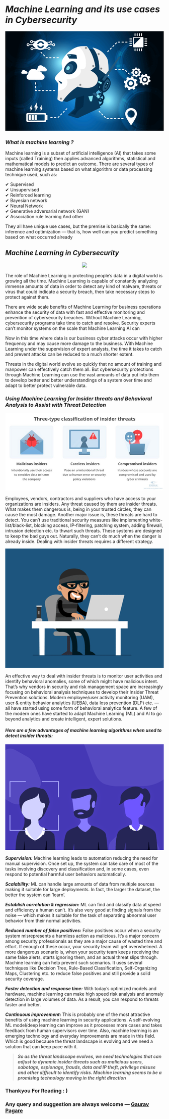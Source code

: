 # ***Machine Learning and its use cases in Cybersecurity***

<p align="center">
<img src="pictures/1.gif">
</p>

### ***What is machine learning ?***
Machine learning is a subset of artificial intelligence (AI) that takes some inputs (called Training) then applies advanced algorithms, statistical and mathematical models to predict an outcome. There are several types of machine learning systems based on what algorithm or data processing technique used, such as:

✔ Supervised </br>
✔ Unsupervised </br>
✔ Reinforced learning </br>
✔ Bayesian network </br>
✔ Neural Network </br>
✔ Generative adversarial network (GAN) </br>
✔ Association rule learning And other </br>

They all have unique use cases, but the premise is basically the same: inference and optimization — that is, how well can you predict something based on what occurred already

## ***Machine Learning in Cybersecurity***

<p align="center">
<img src="pictures/2.gif">
</p>

The role of Machine Learning in protecting people’s data in a digital world is growing all the time. Machine Learning is capable of constantly analyzing immense amounts of data in order to detect any kind of malware, threats or virus that could indicate a security breach, then take necessary steps to protect against them.

There are wide scale benefits of Machine Learning for business operations enhance the security of data with fast and effective monitoring and prevention of cybersecurity breaches. Without Machine Learning, cybersecurity programs take time to catch and resolve. Security experts can’t monitor systems on the scale that Machine Learning AI can

Now in this time where data is our business cyber attacks occur with higher frequency and may cause more damage to the business. With Machine Learning under the supervision of expert analysts, the time it takes to catch and prevent attacks can be reduced to a much shorter extent.

Threats in the digital world evolve so quickly that no amount of training and manpower can effectively catch them all. But cybersecurity protections through Machine Learning can use the vast amounts of data put into them to develop better and better understandings of a system over time and adapt to better protect vulnerable data.

### ***Using Machine Learning for Insider threats and Behavioral Analysis to Assist with Threat Detection***

<p align="center">
<img src="pictures/3.jpg">
</p>

Employees, vendors, contractors and suppliers who have access to your organizations are insiders. Any threat caused by them are insider threats. What makes them dangerous is, being in your trusted circles, they can cause the most damage. Another major issue is, these threats are hard to detect. You can’t use traditional security measures like implementing white-list/black-list, blocking access, IP-filtering, patching system, adding firewall, intrusion detection etc. to thwart such threats. These systems are designed to keep the bad guys out. Naturally, they can’t do much when the danger is already inside. Dealing with insider threats requires a different strategy.

<p align="center">
<img src="pictures/4.gif">
</p>

An effective way to deal with insider threats is to monitor user activities and identify behavioral anomalies, some of which might have malicious intent. That’s why vendors in security and risk management space are increasingly focusing on behavioral analysis techniques to develop their Insider Threat Prevention solutions. Modern employee/user activity monitoring (UAM), user & entity behavior analytics (UEBA), data loss prevention (DLP) etc. — all have started using some form of behavioral analytics feature. A few of the modern ones have started to adapt Machine Learning (ML) and AI to go beyond analytics and create intelligent, expert solutions.

#### ***Here are a few advantages of machine learning algorithms when used to detect insider threats:***

<p align="center">
<img src="pictures/5.gif">
</p>

***Supervision:***
Machine learning leads to automation reducing the need for manual supervision. Once set up, the system can take care of most of the tasks involving discovery and classification and, in some cases, even respond to potential harmful user behaviors automatically.

***Scalability:***
ML can handle large amounts of data from multiple sources making it suitable for large deployments. In fact, the larger the dataset, the better the system can ‘learn’.

***Establish correlation & regression:***
ML can find and classify data at speed and efficiency a human can’t. It’s also very good at finding signals from the noise — which makes it suitable for the task of separating abnormal user behavior from their normal activities.

***Reduced number of false positives:***
False positives occur when a security system misrepresents a harmless action as malicious. It’s a major concern among security professionals as they are a major cause of wasted time and effort. If enough of these occur, your security team will get overwhelmed. A more dangerous scenario is, when your security team keeps receiving the same false alerts, starts ignoring them, and an actual threat slips through. Machine learning can help prevent such scenarios. It uses several techniques like Decision Tree, Rule-Based Classification, Self-Organizing Maps, Clustering etc. to reduce false positives and still provide a solid security coverage.

***Faster detection and response time:***
With today’s optimized models and hardware, machine learning can make high speed risk analysis and anomaly detection in large volumes of data. As a result, you can respond to threats faster and better.

***Continuous improvement:***
This is probably one of the most attractive benefits of using machine learning in security applications. A self-evolving ML model/deep learning can improve as it processes more cases and takes feedback from human supervisors over time. Also, machine learning is an emerging technology and everyday improvements are made in this field. Which is good because the threat landscape is evolving and we need a solution that can keep pace with it.


> ***So as the threat landscape evolves, we need technologies that can adjust to dynamic insider threats such as malicious users, sabotage, espionage, frauds, data and IP theft, privilege misuse and other difficult to identify risks. Machine learning seems to be a promising technology moving in the right direction***

### Thankyou For Reading : )
### Any query and suggestion are always welcome — [Gaurav Pagare](https://www.linkedin.com/in/gaurav-pagare-8b721a193/)
